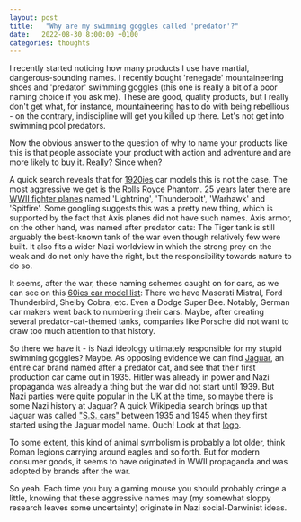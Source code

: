 ```yaml
---
layout: post
title:   "Why are my swimming goggles called 'predator'?"
date:   2022-08-30 8:00:00 +0100
categories: thoughts
---
```


I recently started noticing how many products I use have martial, dangerous-sounding names. I recently bought 'renegade' mountaineering shoes and 'predator' swimming goggles (this one is really a bit of a poor naming choice if you ask me). These are good, quality products, but I really don't get what, for instance, mountaineering has to do with being rebellious - on the contrary, indiscipline will get you killed up there. Let's not get into swimming pool predators.

Now the obvious answer to the question of why to name your products like this is that people associate your product with action and adventure and are more likely to buy it. Really? Since when? 

A quick search reveals that for [1920ies](https://www.supercars.net/blog/cars-by-decade/1920s-cars/) car models this is not the case. The most aggressive we get is the Rolls Royce Phantom. 25 years later there are [WWII fighter planes](https://en.wikipedia.org/wiki/List_of_aircraft_of_World_War_II) named 'Lightning', 'Thunderbolt', 'Warhawk' and 'Spitfire'. Some googling suggests this was a pretty new thing, which is supported by the fact that Axis planes did not have such names. Axis armor, on the other hand, was named after predator cats: The Tiger tank is still arguably the best-known tank of the war even though relatively few were built. It also fits a wider Nazi worldview in which the strong prey on the weak and do not only have the right, but the responsibility towards nature to do so.

It seems, after the war, these naming schemes caught on for cars, as we can see on this [60ies car model list](https://www.supercars.net/blog/cars-by-decade/1960s-cars/): There we have Maserati Mistral, Ford Thunderbird, Shelby Cobra, etc. Even a Dodge Super Bee. Notably, German car makers went back to numbering their cars. Maybe, after creating several predator-cat-themed tanks, companies like Porsche did not want to draw too much attention to that history.

So there we have it - is Nazi ideology ultimately responsible for my stupid swimming goggles? Maybe. As opposing evidence we can find [Jaguar](https://en.wikipedia.org/wiki/Jaguar_Cars), an entire car brand named after a predator cat, and see that their first production car came out in 1935. Hitler was already in power and Nazi propaganda was already a thing but the war did not start until 1939. But Nazi parties were quite popular in the UK at the time, so maybe there is some Nazi history at Jaguar? A quick Wikipedia search brings up that Jaguar was called ["S.S. cars"](https://en.wikipedia.org/wiki/SS_Cars) between 1935 and 1945 when they first started using the Jaguar model name. Ouch! Look at that [logo](https://en.wikipedia.org/wiki/SS_Cars#/media/File:SScarsbadge.png).

To some extent, this kind of animal symbolism is probably a lot older, think Roman legions carrying around eagles and so forth. But for modern consumer goods, it seems to have originated in WWII propaganda and was adopted by brands after the war.

So yeah. Each time you buy a gaming mouse you should probably cringe a little, knowing that these aggressive names may (my somewhat sloppy research leaves some uncertainty) originate in Nazi social-Darwinist 
ideas. 


